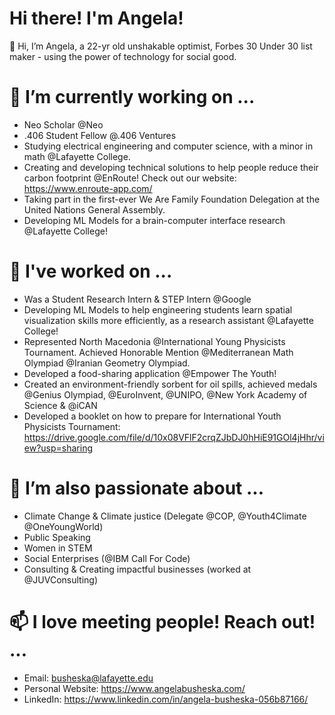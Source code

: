 # Hi there! I'm Angela!

👋 Hi, I’m Angela, a 22-yr old unshakable optimist, Forbes 30 Under 30 list maker - using the power of technology for social good. 

# 🌱 I’m currently working on ...
- Neo Scholar @Neo
- .406 Student Fellow @.406 Ventures
- Studying electrical engineering and computer science, with a minor in math @Lafayette College.
- Creating and developing technical solutions to help people reduce their carbon footprint @EnRoute! Check out our website: https://www.enroute-app.com/ 
- Taking part in the first-ever We Are Family Foundation Delegation at the United Nations General Assembly. 
- Developing ML Models for a brain-computer interface research  @Lafayette College! 

# 👀 I've worked on ...
- Was a Student Research Intern & STEP Intern @Google
- Developing ML Models to help engineering students learn spatial visualization skills more efficiently, as a research assistant @Lafayette College! 
- Represented North Macedonia @International Young Physicists Tournament. Achieved Honorable Mention @Mediterranean Math Olympiad @Iranian Geometry Olympiad.
- Developed a food-sharing application @Empower The Youth!
- Created an environment-friendly sorbent for oil spills, achieved medals @Genius Olympiad, @EuroInvent, @UNIPO, @New York Academy of Science & @iCAN
- Developed a booklet on how to prepare for International Youth Physicists Tournament: https://drive.google.com/file/d/10x08VFlF2crqZJbDJ0hHiE91GOl4jHhr/view?usp=sharing
 
# 💞️ I’m also passionate about ...
- Climate Change & Climate justice (Delegate @COP, @Youth4Climate @OneYoungWorld)
- Public Speaking 
- Women in STEM
- Social Enterprises (@IBM Call For Code)
- Consulting & Creating impactful businesses (worked at @JUVConsulting)

# 📫 I love meeting people! Reach out! ...
- Email: busheska@lafayette.edu 
- Personal Website: https://www.angelabusheska.com/
- LinkedIn: https://www.linkedin.com/in/angela-busheska-056b87166/

<!---
Angelaangie-ai/Angelaangie-ai is a ✨ special ✨ repository because its `README.md` (this file) appears on your GitHub profile.
You can click the Preview link to take a look at your changes.
--->
